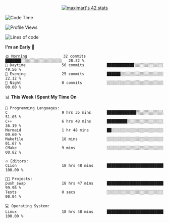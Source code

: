 <p align="center">
<a href="https://github.com/oakoudad/badge42"><img src="https://badge.mediaplus.ma/greenbinary/maximart?1337Badge=off&UM6P=off" alt="maximart's 42 stats" /></a>
</p>

<!--START_SECTION:waka-->
![Code Time](http://img.shields.io/badge/Code%20Time-14%20hrs%2026%20mins-blue)

![Profile Views](http://img.shields.io/badge/Profile%20Views-77-blue)

![Lines of code](https://img.shields.io/badge/From%20Hello%20World%20I%27ve%20Written-34.6%20thousand%20lines%20of%20code-blue)

**I'm an Early 🐤** 

```text
🌞 Morning                32 commits          ███████░░░░░░░░░░░░░░░░░░   28.32 % 
🌆 Daytime                56 commits          ████████████░░░░░░░░░░░░░   49.56 % 
🌃 Evening                25 commits          ██████░░░░░░░░░░░░░░░░░░░   22.12 % 
🌙 Night                  0 commits           ░░░░░░░░░░░░░░░░░░░░░░░░░   00.00 % 
```


📊 **This Week I Spent My Time On** 

```text
💬 Programming Languages: 
C                        9 hrs 35 mins       █████████████░░░░░░░░░░░░   51.05 % 
C++                      6 hrs 48 mins       █████████░░░░░░░░░░░░░░░░   36.19 % 
Mermaid                  1 hr 48 mins        ██░░░░░░░░░░░░░░░░░░░░░░░   09.60 % 
Makefile                 18 mins             ░░░░░░░░░░░░░░░░░░░░░░░░░   01.67 % 
CMake                    9 mins              ░░░░░░░░░░░░░░░░░░░░░░░░░   00.82 % 

🔥 Editors: 
CLion                    18 hrs 48 mins      █████████████████████████   100.00 % 

🐱‍💻 Projects: 
push_swap                18 hrs 47 mins      █████████████████████████   99.96 % 
Tests                    0 secs              ░░░░░░░░░░░░░░░░░░░░░░░░░   00.04 % 

💻 Operating System: 
Linux                    18 hrs 48 mins      █████████████████████████   100.00 % 
```


<!--END_SECTION:waka-->
